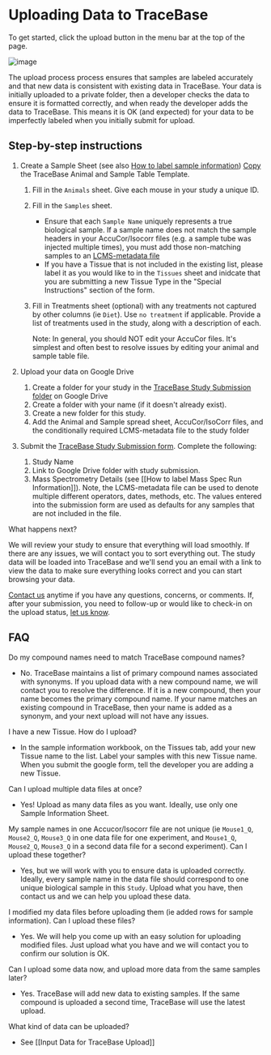 # Uploading Data to TraceBase

To get started, click the upload button in the menu bar at the top of the page.

![image](https://user-images.githubusercontent.com/34348153/202543782-fba4123b-50ed-4a35-9c7c-b3c52183d086.png)

The upload process process ensures that samples are labeled accurately and that
new data is consistent with existing data in TraceBase.  Your data is initially
uploaded to a private folder, then a developer checks the data to ensure it is
formatted correctly, and when ready the developer adds the data to TraceBase.
This means it is OK (and expected) for your data to be imperfectly labeled when
you initially submit for upload.

## Step-by-step instructions

1. Create a Sample Sheet (see also [How to label sample
   information](https://docs.google.com/document/d/15C1Qp_l-QQ7eCK8Iu2wWFS8f2eUb7I11DQKz-R3mHus/edit?usp=sharing))
[Copy](https://docs.google.com/spreadsheets/d/1To3495KxJkAtnAD9KVdzc162zKbNiYuPEVyPseQPjMQ/copy?copyComments=true)
the TraceBase Animal and Sample Table Template.
   1. Fill in the `Animals` sheet. Give each mouse in your study a unique ID.
   2. Fill in the `Samples` sheet.
      - Ensure that each `Sample Name` uniquely represents a true biological
        sample. If a sample name does not match the sample headers in your
        AccuCor/Isocorr files (e.g. a sample tube was injected multiple times),
        you must add those non-matching samples to an
        [LCMS-metadata file](https://docs.google.com/spreadsheets/d/1rfKOGqms8LPeqORO5gyTXLXDU2lvz-CG2aCEwmu8xHw/copy)
      - If you have a Tissue that is not included in the existing list, please
        label it as you would like to in the `Tissues` sheet and inidcate
        that you are submitting a new Tissue Type in the "Special Instructions"
        section of the form.
   3. Fill in Treatments sheet (optional) with any treatments not captured by
      other columns (ie `Diet`).  Use `no treatment` if applicable. Provide a
      list of treatments used in the study, along with a description of each.

      Note: In general, you should NOT edit your AccuCor files. It's simplest
      and often best to resolve issues by editing your animal and sample table
      file.

2. Upload your data on Google Drive
   1. Create a folder for your study in the [TraceBase Study Submission
      folder](https://drive.google.com/drive/folders/1cBy3eezfr_0vmaz8RGodga6A8n3hkm1m?usp=sharing)
      on Google Drive
   2. Create a folder with your name (if it doesn't already exist).
   3. Create a new folder for this study.
   4. Add the Animal and Sample spread sheet, AccuCor/IsoCorr files, and the
      conditionally required LCMS-metadata file to the study folder

3. Submit the [TraceBase Study Submission
   form](https://forms.gle/vEfJEfhPbCbkybpE7).  Complete the following:
   1. Study Name
   2. Link to Google Drive folder with study submission.
   3. Mass Spectrometry Details (see [[How to label Mass Spec Run
      Information]]).  Note, the LCMS-metadata file can be used to denote
      multiple different operators, dates, methods, etc. The values entered into
      the submission form are used as defaults for any samples that are not
      included in the file.

What happens next?

We will review your study to ensure that everything will load smoothly. If
there are any issues, we will contact you to sort everything out. The study
data will be loaded into TraceBase and we'll send you an email with a link to
view the data to make sure everything looks correct and you can start browsing
your data.

[Contact us](https://forms.gle/LNk4kk6RJKZWM6za9) anytime if you have any
questions, concerns, or comments. If, after your submission, you need to
follow-up or would like to check-in on the upload status, [let us
know](https://forms.gle/LNk4kk6RJKZWM6za9).

## FAQ

Do my compound names need to match TraceBase compound names?

* No.  TraceBase maintains a list of primary compound names associated with
  synonyms.  If you upload data with a new compound name, we will contact you
  to resolve the difference.  If it is a new compound, then your name becomes
  the primary compound name.  If your name matches an existing compound in
  TraceBase, then your name is added as a synonym, and your next upload will
  not have any issues.

I have a new Tissue.  How do I upload?

* In the sample information workbook, on the Tissues tab, add your new Tissue
  name to the list.  Label your samples with this new Tissue name.  When you
  submit the google form, tell the developer you are adding a new Tissue.

Can I upload multiple data files at once?

* Yes!  Upload as many data files as you want.  Ideally, use only one Sample
  Information Sheet.

My sample names in one Accucor/Isocorr file are not unique (ie `Mouse1_Q`,
`Mouse2_Q`, `Mouse3_Q` in one data file for one experiment, and `Mouse1_Q`,
`Mouse2_Q`, `Mouse3_Q` in a second data file for a second experiment).  Can I
upload these together?

* Yes, but we will work with you to ensure data is uploaded correctly.
  Ideally, every sample name in the data file should correspond to one unique
  biological sample in this `Study`.  Upload what you have, then contact us and
  we can help you upload these data.

I modified my data files before uploading them (ie added rows for sample
information).  Can I upload these files?

* Yes.  We will help you come up with an easy solution for uploading modified
  files.  Just upload what you have and we will contact you to confirm our
  solution is OK.

Can I upload some data now, and upload more data from the same samples later?

* Yes.  TraceBase will add new data to existing samples.  If the same compound
  is uploaded a second time, TraceBase will use the latest upload.

What kind of data can be uploaded?

* See [[Input Data for TraceBase Upload]]
